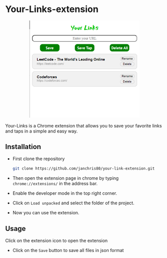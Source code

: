 # Your-Links-extension
<p align = "center">
  <img width = "350" src="images/Your-Links.png">
</p>

Your-Links is a Chrome extension that allows you to save your favorite links and taps in a simple and easy way.

## Installation

- First clone the repository

    ```bash
    git clone https://github.com/janchris80/your-link-extension.git
    ```

- Then open the extension page in chrome by typing `chrome://extensions/` in the address bar.

- Enable the developer mode in the top right corner.

- Click on `Load unpacked` and select the folder of the project.

- Now you can use the extension.

## Usage

Click on the extension icon to open the extension

- Click on the `Save` button to save all files in json format

<!-- - Type a link and click `Save` to save it.

- Click on `Save Tap` to save the current tab.

- Click on `Delete All` to delete all the saved links.

- Click on `Delete` to delete a specific link.

- Click on `rename` to rename a specific link. -->